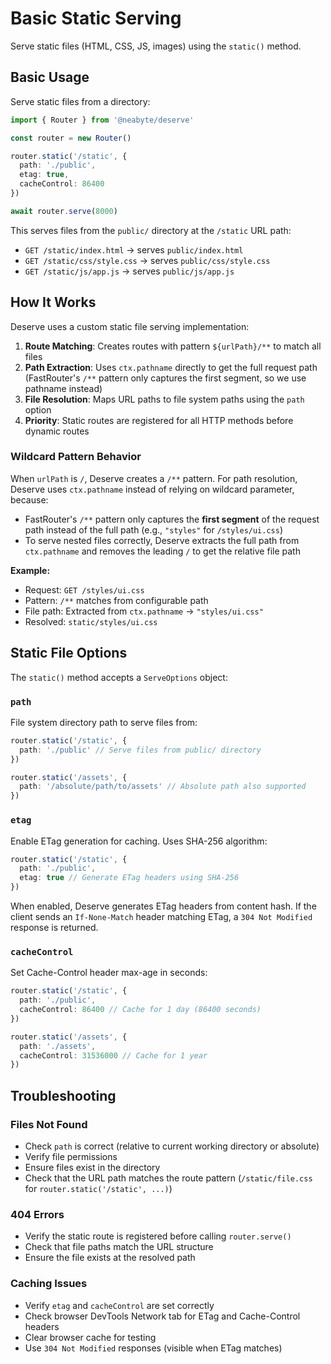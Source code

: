 # Basic Static Serving

Serve static files (HTML, CSS, JS, images) using the `static()` method.

## Basic Usage

Serve static files from a directory:

```typescript
import { Router } from '@neabyte/deserve'

const router = new Router()

router.static('/static', {
  path: './public',
  etag: true,
  cacheControl: 86400
})

await router.serve(8000)
```

This serves files from the `public/` directory at the `/static` URL path:
- `GET /static/index.html` → serves `public/index.html`
- `GET /static/css/style.css` → serves `public/css/style.css`
- `GET /static/js/app.js` → serves `public/js/app.js`

## How It Works

Deserve uses a custom static file serving implementation:

1. **Route Matching**: Creates routes with pattern `${urlPath}/**` to match all files
2. **Path Extraction**: Uses `ctx.pathname` directly to get the full request path (FastRouter's `/**` pattern only captures the first segment, so we use pathname instead)
3. **File Resolution**: Maps URL paths to file system paths using the `path` option
4. **Priority**: Static routes are registered for all HTTP methods before dynamic routes

### Wildcard Pattern Behavior

When `urlPath` is `/`, Deserve creates a `/**` pattern. For path resolution, Deserve uses `ctx.pathname` instead of relying on wildcard parameter, because:

- FastRouter's `/**` pattern only captures the **first segment** of the request path instead of the full path (e.g., `"styles"` for `/styles/ui.css`)
- To serve nested files correctly, Deserve extracts the full path from `ctx.pathname` and removes the leading `/` to get the relative file path

**Example:**
- Request: `GET /styles/ui.css`
- Pattern: `/**` matches from configurable path
- File path: Extracted from `ctx.pathname` → `"styles/ui.css"`
- Resolved: `static/styles/ui.css`

## Static File Options

The `static()` method accepts a `ServeOptions` object:

### `path`
File system directory path to serve files from:

```typescript
router.static('/static', {
  path: './public' // Serve files from public/ directory
})

router.static('/assets', {
  path: '/absolute/path/to/assets' // Absolute path also supported
})
```

### `etag`
Enable ETag generation for caching. Uses SHA-256 algorithm:

```typescript
router.static('/static', {
  path: './public',
  etag: true // Generate ETag headers using SHA-256
})
```

When enabled, Deserve generates ETag headers from content hash. If the client sends an `If-None-Match` header matching ETag, a `304 Not Modified` response is returned.

### `cacheControl`
Set Cache-Control header max-age in seconds:

```typescript
router.static('/static', {
  path: './public',
  cacheControl: 86400 // Cache for 1 day (86400 seconds)
})

router.static('/assets', {
  path: './assets',
  cacheControl: 31536000 // Cache for 1 year
})
```

## Troubleshooting

### Files Not Found
- Check `path` is correct (relative to current working directory or absolute)
- Verify file permissions
- Ensure files exist in the directory
- Check that the URL path matches the route pattern (`/static/file.css` for `router.static('/static', ...)`)

### 404 Errors
- Verify the static route is registered before calling `router.serve()`
- Check that file paths match the URL structure
- Ensure the file exists at the resolved path

### Caching Issues
- Verify `etag` and `cacheControl` are set correctly
- Check browser DevTools Network tab for ETag and Cache-Control headers
- Clear browser cache for testing
- Use `304 Not Modified` responses (visible when ETag matches)
